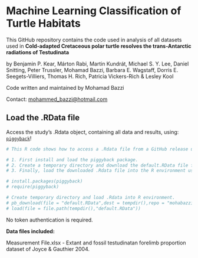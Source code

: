 
<!-- README.md is generated from README.Rmd. Please edit that file -->

# Machine Learning Classification of Turtle Habitats

<!-- badges: start -->
<!-- badges: end -->

This GitHub repository contains the code used in analysis of all
datasets used in **Cold-adapted Cretaceous polar turtle resolves the
trans-Antarctic radiations of Testudinata**

by Benjamin P. Kear, Márton Rabi, Martin Kundrát, Michael S. Y. Lee,
Daniel Snitting, Peter Trussler, Mohamad Bazzi, Barbara E. Wagstaff,
Dorris E. Seegets-Villiers, Thomas H. Rich, Patricia Vickers-Rich &
Lesley Kool

Code written and maintained by Mohamad Bazzi

Contact: <mohammed_bazzi@hotmail.com>

## Load the .RData file

Access the study’s .Rdata object, containing all data and results,
using: [`piggyback`](https://github.com/ropensci/piggyback)!

``` r
# This R code shows how to access a .Rdata file from a GitHub release using the piggyback package.

# 1. First install and load the piggyback package.
# 2. Create a temporary directory and download the default.RData file from the specified GitHub repository release version using the pb_download() function.
# 3. Finally, load the downloaded .Rdata file into the R environment using the load() function.

# install.packages(piggyback)
# require(piggyback)

# Create temporary directory and load .Rdata into R environment.
# pb_download(file = "default.RData",dest = tempdir(),repo = "mohabazzi/Turtle-Project-2023",tag = "v1.0.0")
# load(file = file.path(tempdir(),"default.RData"))
```

No token authentication is required.

**Data files included:**

Measurement File.xlsx - Extant and fossil testudinatan forelimb
proportion dataset of Joyce & Gauthier 2004.

